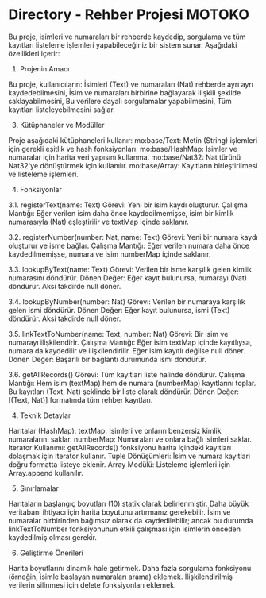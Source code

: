# Directory - Rehber Projesi MOTOKO
Bu proje, isimleri ve numaraları bir rehberde kaydedip, sorgulama ve tüm kayıtları listeleme işlemleri yapabileceğiniz bir sistem sunar. Aşağıdaki özellikleri içerir:

1. Projenin Amacı

Bu proje, kullanıcıların:
İsimleri (Text) ve numaraları (Nat) rehberde ayrı ayrı kaydedebilmesini,
İsim ve numaraları birbirine bağlayarak ilişkili şekilde saklayabilmesini,
Bu verilere dayalı sorgulamalar yapabilmesini,
Tüm kayıtları listeleyebilmesini sağlar.

3. Kütüphaneler ve Modüller

Proje aşağıdaki kütüphaneleri kullanır:
mo:base/Text: Metin (String) işlemleri için gerekli eşitlik ve hash fonksiyonları.
mo:base/HashMap: İsimler ve numaralar için harita veri yapısını kullanma.
mo:base/Nat32: Nat türünü Nat32'ye dönüştürmek için kullanılır.
mo:base/Array: Kayıtların birleştirilmesi ve listeleme işlemleri.

4. Fonksiyonlar

3.1. registerText(name: Text)
Görevi: Yeni bir isim kaydı oluşturur.
Çalışma Mantığı: Eğer verilen isim daha önce kaydedilmemişse, isim bir kimlik numarasıyla (Nat) eşleştirilir ve textMap içinde saklanır.

3.2. registerNumber(number: Nat, name: Text)
Görevi: Yeni bir numara kaydı oluşturur ve isme bağlar.
Çalışma Mantığı: Eğer verilen numara daha önce kaydedilmemişse, numara ve isim numberMap içinde saklanır.

3.3. lookupByText(name: Text)
Görevi: Verilen bir isme karşılık gelen kimlik numarasını döndürür.
Dönen Değer: Eğer kayıt bulunursa, numarayı (Nat) döndürür. Aksi takdirde null döner.

3.4. lookupByNumber(number: Nat)
Görevi: Verilen bir numaraya karşılık gelen ismi döndürür.
Dönen Değer: Eğer kayıt bulunursa, ismi (Text) döndürür. Aksi takdirde null döner.

3.5. linkTextToNumber(name: Text, number: Nat)
Görevi: Bir isim ve numarayı ilişkilendirir.
Çalışma Mantığı:
Eğer isim textMap içinde kayıtlıysa, numara da kaydedilir ve ilişkilendirilir.
Eğer isim kayıtlı değilse null döner.
Dönen Değer: Başarılı bir bağlantı durumunda ismi döndürür.

3.6. getAllRecords()
Görevi: Tüm kayıtları liste halinde döndürür.
Çalışma Mantığı:
Hem isim (textMap) hem de numara (numberMap) kayıtlarını toplar.
Bu kayıtları (Text, Nat) şeklinde bir liste olarak döndürür.
Dönen Değer: [(Text, Nat)] formatında tüm rehber kayıtları.

4. Teknik Detaylar

Haritalar (HashMap):
textMap: İsimleri ve onların benzersiz kimlik numaralarını saklar.
numberMap: Numaraları ve onlara bağlı isimleri saklar.
Iterator Kullanımı: getAllRecords() fonksiyonu harita içindeki kayıtları dolaşmak için iterator kullanır.
Tuple Dönüşümleri: İsim ve numara kayıtları doğru formatta listeye eklenir.
Array Modülü: Listeleme işlemleri için Array.append kullanılır.

5. Sınırlamalar

Haritaların başlangıç boyutları (10) statik olarak belirlenmiştir. Daha büyük veritabanı ihtiyacı için harita boyutunu artırmanız gerekebilir.
İsim ve numaralar birbirinden bağımsız olarak da kaydedilebilir; ancak bu durumda linkTextToNumber fonksiyonunun etkili çalışması için isimlerin önceden kaydedilmiş olması gerekir.

6. Geliştirme Önerileri

Harita boyutlarını dinamik hale getirmek.
Daha fazla sorgulama fonksiyonu (örneğin, isimle başlayan numaraları arama) eklemek.
İlişkilendirilmiş verilerin silinmesi için delete fonksiyonları eklemek.
